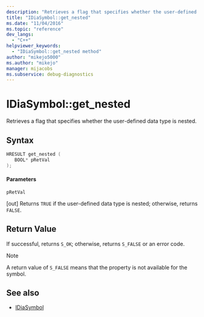 ```yaml
---
description: "Retrieves a flag that specifies whether the user-defined data type is nested."
title: "IDiaSymbol::get_nested"
ms.date: "11/04/2016"
ms.topic: "reference"
dev_langs:
  - "C++"
helpviewer_keywords:
  - "IDiaSymbol::get_nested method"
author: "mikejo5000"
ms.author: "mikejo"
manager: mijacobs
ms.subservice: debug-diagnostics
---
```

# IDiaSymbol::get_nested

Retrieves a flag that specifies whether the user-defined data type is nested.

## Syntax

```C++
HRESULT get_nested ( 
   BOOL* pRetVal
);
```

#### Parameters
 `pRetVal`

[out] Returns `TRUE` if the user-defined data type is nested; otherwise, returns `FALSE`.

## Return Value
 If successful, returns `S_OK`; otherwise, returns `S_FALSE` or an error code.

> [!NOTE]
> A return value of `S_FALSE` means that the property is not available for the symbol.

## See also
- [IDiaSymbol](../../debugger/debug-interface-access/idiasymbol.md)
